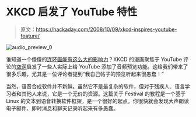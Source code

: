 # XKCD 启发了 YouTube 特性

> 原文：<https://hackaday.com/2008/10/09/xkcd-inspires-youtube-feature/>

![](img/256e09591e527ef6f5117ec232056bf9.png "audio_preview_0")

谁知道一个傻傻的[连环画能有这么大的影响力](http://blag.xkcd.com/2008/10/08/youtube-audio-preview/)？XKCD 的漫画聚焦于 YouTube 评论的[空洞](http://xkcd.com/481/)启发了一些人实际上给 YouTube 添加了音频预览功能。这给我们带来了很多乐趣，尤其是一位评论者提到“我自己帖子的预览听起来很愚蠢！”

当然，语音合成软件并不新鲜。虽然它不是最复杂的软件，但对于残疾人、语言学习者和其他人来说，它是一个无价的资源。这篇关于 Festival 的教程是一个基于 Linux 的文本到语音转换软件框架，是一个很好的起点。你很快就会发现大声朗读电子邮件、即时消息和聊天记录听起来有多愚蠢。
